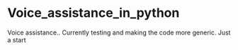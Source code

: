 # Voice_assistance_in_python

Voice assistance.. Currently testing and making the code more generic. Just a start
